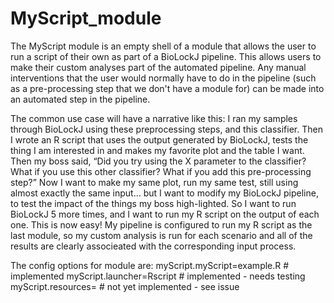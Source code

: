 # MyScript_module


The MyScript module is an empty shell of a module that allows the user to run a script of their own as part of a BioLockJ pipeline. This allows users to make their custom analyses part of the automated pipeline.  Any manual interventions that the user would normally have to do in the pipeline (such as a pre-processing step that we don't have a module for) can be made into an automated step in the pipeline.

The common use case will have a narrative like this:
I ran my samples through BioLockJ using these preprocessing steps, and this classifier.
Then I wrote an R script that uses the output generated by BioLockJ, tests the thing I am interested in and makes my favorite plot and the table I want.
Then my boss said, “Did you try using the X parameter to the classifier? What if you use this other classifier? What if you add this pre-processing step?”
Now I want to make my same plot, run my same test, still using almost exactly the same input… but I want to modify my BioLockJ pipeline, to test the impact of the things my boss high-lighted.  So I want to run BioLockJ 5 more times, and I want to run my R script on the output of each one.
This is now easy! My pipeline is configured to run my R script as the last module, so my custom analysis is run for each scenario and all of the results are clearly associeated with the corresponding input process.


The config options for module are:
myScript.myScript=example.R # implemented
myScript.launcher=Rscript # implemented - needs testing
myScript.resources= # not yet implemented - see issue
